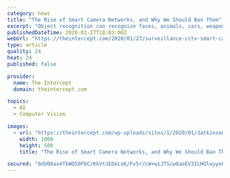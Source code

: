 ```yaml
---
category: news
title: "The Rise of Smart Camera Networks, and Why We Should Ban Them"
excerpt: "Object recognition can recognize faces, animals, cars, weapons, fires, and other things, as well as human characteristics like gender, age, and hair color. Anomalous or unusual behavior detection ..."
publishedDateTime: 2020-01-27T18:03:00Z
webUrl: "https://theintercept.com/2020/01/27/surveillance-cctv-smart-camera-networks/"
type: article
quality: 24
heat: 24
published: false

provider:
  name: The Intercept
  domain: theintercept.com

topics:
  - AI
  - Computer Vision

images:
  - url: "https://theintercept.com/wp-uploads/sites/1/2020/01/3atkinson70a-still-2-1579897034.jpg"
    width: 1000
    height: 500
    title: "The Rise of Smart Camera Networks, and Why We Should Ban Them"

secured: "0dU08axmTkWQ50FDC/KkVtJEDeLxK/Fv5r/LW+wiJTScw0aoEV3ILHOlwyyo6f2uM0oHtlwoM3U1674TuImvsW3C/fj+N2c7sNojNpGMnvlVs1svgqxiFlWulU1pgzMAFNug9dky1RBW5Ws8Td0vTG9Ei5Ufp91Ky06M/Kby4+X0AVQhVhN2r1TkZEjgtgh0aVruollU9DWT++xh28rJppcwigdEJ6R+bFr4b8bf1BK0+CEW6ev7174r51FcX5wrZzcxaLkj4jgEkXjdsgTXMg/Xdy/dn1jV7tmbl0+x5LJFvKYubVMbOASnZGWNzg3s;Rh9j3gv5Z5ZU3M8OUbqABg=="
---
```


